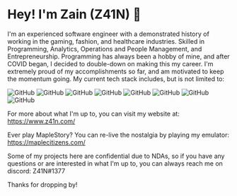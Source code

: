 # Hey! I'm Zain (Z41N) 👋

I'm an experienced software engineer with a demonstrated history of working in the gaming, fashion, and healthcare industries. Skilled in Programming, Analytics, Operations and People Management, and Entrepreneurship. Programming has always been a hobby of mine, and after COVID began, I decided to double-down on making this my career. I'm extremely proud of my accomplishments so far, and am motivated to keep the momentum going. My current tech stack includes, but is not limited to:

![GitHub](https://camo.githubusercontent.com/771cc18a712bf9edb0925a86164c34b0d803c4d9177dd4467eff7b777109c723/68747470733a2f2f696d672e736869656c64732e696f2f62616467652f4a6176612d4544384230303f7374796c653d666f722d7468652d6261646765266c6f676f3d6a617661266c6f676f436f6c6f723d7768697465)
![GitHub](https://camo.githubusercontent.com/988b23566a8e239f9717abbed64d36834115c8a8c7082a71c358e04f47f8398c/68747470733a2f2f696d672e736869656c64732e696f2f62616467652f4d7953514c2d3030303030463f7374796c653d666f722d7468652d6261646765266c6f676f3d6d7973716c266c6f676f436f6c6f723d7768697465)
![GitHub](https://img.shields.io/badge/-PostgreSQL-green?style=for-the-badge&logo=appveyor)
![GitHub](https://camo.githubusercontent.com/121f5000155889c0642b8a6b2a33a7f5fbe5c32d9133dac405ac269da15fcf94/68747470733a2f2f696d672e736869656c64732e696f2f62616467652f432532422532422d3030353939433f7374796c653d666f722d7468652d6261646765266c6f676f3d63253242253242266c6f676f436f6c6f723d7768697465)
![GitHub](https://camo.githubusercontent.com/9d07c04bdd98c662d5df9d4e1cc1de8446ffeaebca330feb161f1fb8e1188204/68747470733a2f2f696d672e736869656c64732e696f2f62616467652f4a6176615363726970742d4637444631453f7374796c653d666f722d7468652d6261646765266c6f676f3d6a617661736372697074266c6f676f436f6c6f723d626c61636b)
![GitHub](https://camo.githubusercontent.com/bd2bd127c104ba5c98bb12c70801b075aee1f040009089510f69554300e7ff41/68747470733a2f2f696d672e736869656c64732e696f2f62616467652f4769742d4630353033323f7374796c653d666f722d7468652d6261646765266c6f676f3d676974266c6f676f436f6c6f723d7768697465)
![GitHub](https://camo.githubusercontent.com/d63d473e728e20a286d22bb2226a7bf45a2b9ac6c72c59c0e61e9730bfe4168c/68747470733a2f2f696d672e736869656c64732e696f2f62616467652f48544d4c352d4533344632363f7374796c653d666f722d7468652d6261646765266c6f676f3d68746d6c35266c6f676f436f6c6f723d7768697465)
![GitHub](https://camo.githubusercontent.com/d22579905070e527f43b1fb4a4a159dfb527fd8475917784aa4e01fdca543b02/68747470733a2f2f696d672e736869656c64732e696f2f62616467652f5048502d3733373761643f7374796c653d666f722d7468652d6261646765266c6f676f3d706870266c6f676f436f6c6f723d7768697465)

For more about what I'm up to, you can visit my website at: https://www.z41n.com/

Ever play MapleStory? You can re-live the nostalgia by playing my emulator: https://maplecitizens.com/

Some of my projects here are confidential due to NDAs, so if you have any questions or are interested in what I'm up to, you can always reach me on discord: Z41N#1377

Thanks for dropping by!
